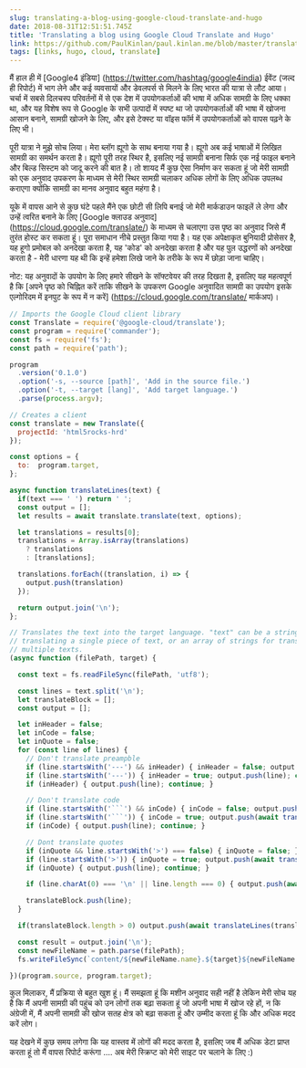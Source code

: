 ```yaml
---
slug: translating-a-blog-using-google-cloud-translate-and-hugo
date: 2018-08-31T12:51:51.745Z
title: 'Translating a blog using Google Cloud Translate and Hugo'
link: https://github.com/PaulKinlan/paul.kinlan.me/blob/master/translate.js
tags: [links, hugo, cloud, translate]
---
```

मैं हाल ही में [Google4 इंडिया] (https://twitter.com/hashtag/google4india) ईवेंट (जल्द ही रिपोर्ट) में भाग लेने और कई व्यवसायों और डेवलपर्स से मिलने के लिए भारत की यात्रा से लौट आया। चर्चा में सबसे दिलचस्प परिवर्तनों में से एक देश में उपयोगकर्ताओं की भाषा में अधिक सामग्री के लिए धक्का था, और यह विशेष रूप से Google के सभी उत्पादों में स्पष्ट था जो उपयोगकर्ताओं की भाषा में खोजना आसान बनाने, सामग्री खोजने के लिए, और इसे टेक्स्ट या वॉइस फॉर्म में उपयोगकर्ताओं को वापस पढ़ने के लिए भी।

पूरी यात्रा ने मुझे सोच लिया। मेरा ब्लॉग ह्यूगो के साथ बनाया गया है। ह्यूगो अब कई भाषाओं में लिखित सामग्री का समर्थन करता है। ह्यूगो पूरी तरह स्थिर है, इसलिए नई सामग्री बनाना सिर्फ एक नई फाइल बनाने और बिल्ड सिस्टम को जादू करने की बात है। तो शायद मैं कुछ ऐसा निर्माण कर सकता हूं जो मेरी सामग्री को एक अनुवाद उपकरण के माध्यम से मेरी स्थिर सामग्री चलाकर अधिक लोगों के लिए अधिक उपलब्ध कराएगा क्योंकि सामग्री का मानव अनुवाद बहुत महंगा है।

यूके में वापस आने से कुछ घंटे पहले मैंने एक छोटी सी लिपि बनाई जो मेरी मार्कडाउन फाइलें ले लेगा और उन्हें त्वरित बनाने के लिए [Google क्लाउड अनुवाद] (https://cloud.google.com/translate/) के माध्यम से चलाएगा उस पृष्ठ का अनुवाद जिसे मैं तुरंत होस्ट कर सकता हूं। पूरा समाधान नीचे प्रस्तुत किया गया है। यह एक अपेक्षाकृत बुनियादी प्रोसेसर है, यह हूगो प्रमोबल को अनदेखा करता है, यह 'कोड' को अनदेखा करता है और यह पुल उद्धरणों को अनदेखा करता है - मेरी धारणा यह थी कि इन्हें हमेशा लिखे जाने के तरीके के रूप में छोड़ा जाना चाहिए।

नोट: यह अनुवादों के उपयोग के लिए हमारे सीखने के सॉफ्टवेयर की तरह दिखता है, इसलिए यह महत्वपूर्ण है कि [अपने पृष्ठ को चिह्नित करें ताकि सीखने के उपकरण Google अनुवादित सामग्री का उपयोग इसके एल्गोरिदम में इनपुट के रूप में न करें] (https://cloud.google.com/translate/ मार्कअप)।




```Javascript
// Imports the Google Cloud client library
const Translate = require('@google-cloud/translate');
const program = require('commander');
const fs = require('fs');
const path = require('path');

program
  .version('0.1.0')
  .option('-s, --source [path]', 'Add in the source file.')
  .option('-t, --target [lang]', 'Add target language.')
  .parse(process.argv);

// Creates a client
const translate = new Translate({
  projectId: 'html5rocks-hrd'
});

const options = {
  to:  program.target,
};

async function translateLines(text) {
  if(text === ' ') return ' ';
  const output = [];
  let results = await translate.translate(text, options);

  let translations = results[0];
  translations = Array.isArray(translations)
    ? translations
    : [translations];

  translations.forEach((translation, i) => {
    output.push(translation)
  });

  return output.join('\n');
};

// Translates the text into the target language. "text" can be a string for
// translating a single piece of text, or an array of strings for translating
// multiple texts.
(async function (filePath, target) {

  const text = fs.readFileSync(filePath, 'utf8');

  const lines = text.split('\n');
  let translateBlock = [];
  const output = [];

  let inHeader = false;
  let inCode = false;
  let inQuote = false;
  for (const line of lines) {
    // Don't translate preampble
    if (line.startsWith('---') && inHeader) { inHeader = false; output.push(line); continue; }
    if (line.startsWith('---')) { inHeader = true; output.push(line); continue; }
    if (inHeader) { output.push(line); continue; }

    // Don't translate code
    if (line.startsWith('```') && inCode) { inCode = false; output.push(line); continue; }
    if (line.startsWith('```')) { inCode = true; output.push(await translateLines(translateBlock.join(' '))); translateBlock = []; output.push(line); continue; }
    if (inCode) { output.push(line); continue; }

    // Dont translate quotes
    if (inQuote && line.startsWith('>') === false) { inQuote = false; }
    if (line.startsWith('>')) { inQuote = true; output.push(await translateLines(translateBlock.join(' '))); translateBlock = []; output.push(line); }
    if (inQuote) { output.push(line); continue; }

    if (line.charAt(0) === '\n' || line.length === 0) { output.push(await translateLines(translateBlock.join(' '))); output.push(line); translateBlock = []; continue;} 

    translateBlock.push(line);
  }

  if(translateBlock.length > 0) output.push(await translateLines(translateBlock.join(' ')))

  const result = output.join('\n');
  const newFileName = path.parse(filePath);
  fs.writeFileSync(`content/${newFileName.name}.${target}${newFileName.ext}`, result);

})(program.source, program.target);
```
कुल मिलाकर, मैं प्रक्रिया से बहुत खुश हूं। मैं समझता हूं कि मशीन अनुवाद सही नहीं है लेकिन मेरी सोच यह है कि मैं अपनी सामग्री की पहुंच को उन लोगों तक बढ़ा सकता हूं जो अपनी भाषा में खोज रहे हों, न कि अंग्रेजी में, मैं अपनी सामग्री की खोज सतह क्षेत्र को बढ़ा सकता हूं और उम्मीद करता हूं कि और अधिक मदद करें लोग।

यह देखने में कुछ समय लगेगा कि यह वास्तव में लोगों की मदद करता है, इसलिए जब मैं अधिक डेटा प्राप्त करता हूं तो मैं वापस रिपोर्ट करूंगा .... अब मेरी स्क्रिप्ट को मेरी साइट पर चलाने के लिए :)
